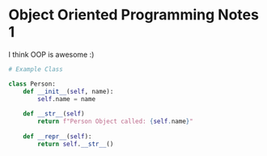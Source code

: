 # Object Oriented Programming Notes 1

I think OOP is awesome :)

```python 
# Example Class

class Person:
    def __init__(self, name):
        self.name = name
        
    def __str__(self)
        return f"Person Object called: {self.name}"
        
    def __repr__(self):
        return self.__str__()

```

